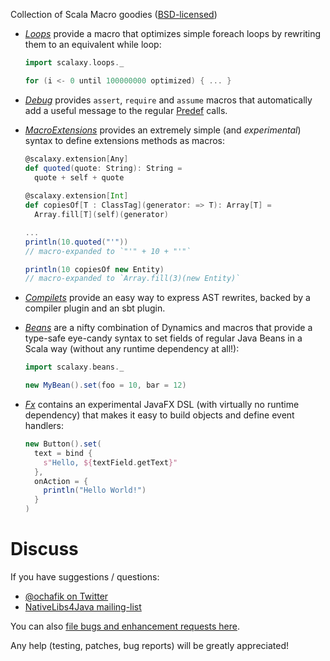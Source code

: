 Collection of Scala Macro goodies ([BSD-licensed](https://github.com/ochafik/Scalaxy/blob/master/LICENSE))
- *[Loops](https://github.com/ochafik/Scalaxy/tree/master/Loops)* provide a macro that optimizes simple foreach loops by rewriting them to an equivalent while loop:

    ```scala
    import scalaxy.loops._
    
    for (i <- 0 until 100000000 optimized) { ... }
    ```
- *[Debug](https://github.com/ochafik/Scalaxy/tree/master/Debug)* provides `assert`, `require` and `assume` macros that automatically add a useful message to the regular [Predef](http://www.scala-lang.org/api/current/index.html#scala.Predef$) calls.
- *[MacroExtensions](https://github.com/ochafik/Scalaxy/tree/master/MacroExtensions)* provides an extremely simple (and *experimental*) syntax to define extensions methods as macros:

    ```scala
    @scalaxy.extension[Any] 
    def quoted(quote: String): String = 
      quote + self + quote
      
    @scalaxy.extension[Int] 
    def copiesOf[T : ClassTag](generator: => T): Array[T] = 
      Array.fill[T](self)(generator)
  
    ...
    println(10.quoted("'"))
    // macro-expanded to `"'" + 10 + "'"`
    
    println(10 copiesOf new Entity)
    // macro-expanded to `Array.fill(3)(new Entity)`
    ```

- *[Compilets](https://github.com/ochafik/Scalaxy/tree/master/Compilets)* provide an easy way to express AST rewrites, backed by a compiler plugin and an sbt plugin.
- *[Beans](https://github.com/ochafik/Scalaxy/tree/master/Beans)* are a nifty combination of Dynamics and macros that provide a type-safe eye-candy syntax to set fields of regular Java Beans in a Scala way (without any runtime dependency at all!):

    ```scala
    import scalaxy.beans._
    
    new MyBean().set(foo = 10, bar = 12)
    ```

- *[Fx](https://github.com/ochafik/Scalaxy/tree/master/Fx)* contains an experimental JavaFX DSL (with virtually no runtime dependency) that makes it easy to build objects and define event handlers:

    ```scala
    new Button().set(
      text = bind {
        s"Hello, ${textField.getText}"
      },
      onAction = {
        println("Hello World!")
      }
    )
    ```

# Discuss

If you have suggestions / questions:
- [@ochafik on Twitter](http://twitter.com/ochafik)
- [NativeLibs4Java mailing-list](groups.google.com/group/nativelibs4java)

You can also [file bugs and enhancement requests here](https://github.com/ochafik/Scalaxy/issues/new).

Any help (testing, patches, bug reports) will be greatly appreciated!
